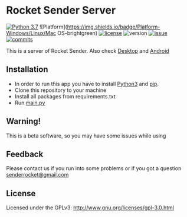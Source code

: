 # Rocket Sender Server
[![Python 3.7](https://img.shields.io/badge/python-3.7-blue.svg)](https://www.python.org/downloads/release/python-370/)
![Platform](https://img.shields.io/badge/Platform-Windows/Linux/Mac OS-brightgreen)
[![license](https://img.shields.io/github/license/RocketSender/RocketSender-Android)](https://github.com/RocketSender/RocketSender-Android/blob/master/LICENSE)
![version](https://img.shields.io/badge/Version-Beta%20v0.1-yellow)
[![issue](https://img.shields.io/github/issues/RocketSender/RocketSender-Android)](https://github.com/RocketSender/RocketSender-Android/issues)
[![commits](https://img.shields.io/github/last-commit/RocketSender/RocketSender-Android)](https://github.com/RocketSender/RocketSender-Android/commits/)

This is a server of Rocket Sender. Also check [Desktop](https://github.com/RocketSender/RocketSender-Client) and [Android](https://github.com/RocketSender/RocketSender-Android)

## Installation
* In order to run this app you have to install [Python3](https://python.org) and [pip](https://packaging.python.org/key_projects/#pip).
* Clone this repository to your machine
* Install all packages from requirements.txt
* Run [main.py](https://github.com/RocketSender/RocketSender-Client/blob/master/main.py)

## Warning!
This is a beta software, so you may have some issues while using

## Feedback 
Please contact us if you run into some problems or if you got a question senderrocket@gmail.com

## License
Licensed under the GPLv3: http://www.gnu.org/licenses/gpl-3.0.html
